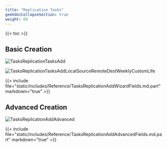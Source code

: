 ```yaml
---
title: "Replication Tasks"
geekdocCollapseSection: true
weight: 60
---
```


{{< toc >}}

## Basic Creation

![TasksReplicationTasksAdd](/images/CORE/12.0/TasksReplicationTasksAdd.png "Add Replication Task")

![TasksReplicationTasksAddLocalSourceRemoteDestWeeklyCustomLife](/images/CORE/12.0/TasksReplicationTasksAddLocalSourceRemoteDestWeeklyCustomLife.png "Description")

{{< include file="static/includes/Reference/TasksReplicationAddWizardFields.md.part" markdown="true" >}}

## Advanced Creation

![TasksReplicationAddAdvanced](/images/CORE/12.0/TasksReplicationAddAdvanced.png "Add Replication Task")

{{< include file="static/includes/Reference/TasksReplicationAddAdvancedFields.md.part" markdown="true" >}}